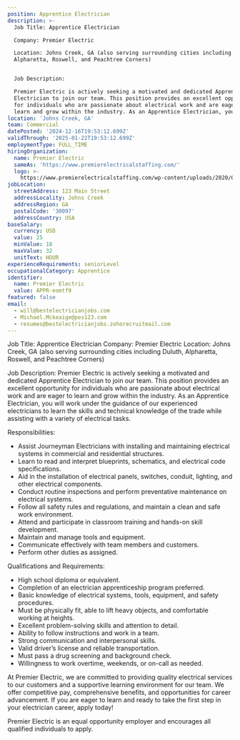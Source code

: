 ```yaml
---
position: Apprentice Electrician
description: >-
  Job Title: Apprentice Electrician 

  Company: Premier Electric 

  Location: Johns Creek, GA (also serving surrounding cities including Duluth,
  Alpharetta, Roswell, and Peachtree Corners)


  Job Description:

  Premier Electric is actively seeking a motivated and dedicated Apprentice
  Electrician to join our team. This position provides an excellent opportunity
  for individuals who are passionate about electrical work and are eager to
  learn and grow within the industry. As an Apprentice Electrician, you wil...
location: 'Johns Creek, GA'
team: Commercial
datePosted: '2024-12-16T19:53:12.699Z'
validThrough: '2025-01-22T19:53:12.699Z'
employmentType: FULL_TIME
hiringOrganization:
  name: Premier Electric
  sameAs: 'https://www.premierelectricalstaffing.com/'
  logo: >-
    https://www.premierelectricalstaffing.com/wp-content/uploads/2020/05/Premier-Electrical-Staffing-logo.png
jobLocation:
  streetAddress: 123 Main Street
  addressLocality: Johns Creek
  addressRegion: GA
  postalCode: '30097'
  addressCountry: USA
baseSalary:
  currency: USD
  value: 25
  minValue: 18
  maxValue: 32
  unitText: HOUR
experienceRequirements: seniorLevel
occupationalCategory: Apprentice
identifier:
  name: Premier Electric
  value: APPR-eomtf9
featured: false
email:
  - will@bestelectricianjobs.com
  - Michael.Mckeaige@pes123.com
  - resumes@bestelectricianjobs.zohorecruitmail.com
---
```




Job Title: Apprentice Electrician 
Company: Premier Electric 
Location: Johns Creek, GA (also serving surrounding cities including Duluth, Alpharetta, Roswell, and Peachtree Corners)

Job Description:
Premier Electric is actively seeking a motivated and dedicated Apprentice Electrician to join our team. This position provides an excellent opportunity for individuals who are passionate about electrical work and are eager to learn and grow within the industry. As an Apprentice Electrician, you will work under the guidance of our experienced electricians to learn the skills and technical knowledge of the trade while assisting with a variety of electrical tasks. 

Responsibilities:

- Assist Journeyman Electricians with installing and maintaining electrical systems in commercial and residential structures.
- Learn to read and interpret blueprints, schematics, and electrical code specifications.
- Aid in the installation of electrical panels, switches, conduit, lighting, and other electrical components.
- Conduct routine inspections and perform preventative maintenance on electrical systems.
- Follow all safety rules and regulations, and maintain a clean and safe work environment.
- Attend and participate in classroom training and hands-on skill development.
- Maintain and manage tools and equipment.
- Communicate effectively with team members and customers.
- Perform other duties as assigned.

Qualifications and Requirements:

- High school diploma or equivalent.
- Completion of an electrician apprenticeship program preferred.
- Basic knowledge of electrical systems, tools, equipment, and safety procedures.
- Must be physically fit, able to lift heavy objects, and comfortable working at heights.
- Excellent problem-solving skills and attention to detail.
- Ability to follow instructions and work in a team.
- Strong communication and interpersonal skills.
- Valid driver’s license and reliable transportation.
- Must pass a drug screening and background check.
- Willingness to work overtime, weekends, or on-call as needed.

At Premier Electric, we are committed to providing quality electrical services to our customers and a supportive learning environment for our team. We offer competitive pay, comprehensive benefits, and opportunities for career advancement. If you are eager to learn and ready to take the first step in your electrician career, apply today! 

Premier Electric is an equal opportunity employer and encourages all qualified individuals to apply.

